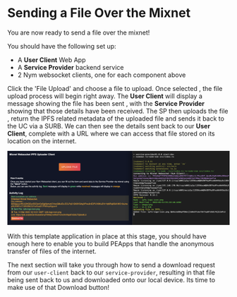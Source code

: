 # Sending a File Over the Mixnet

You are now ready to send a file over the mixnet! 

You should have the following set up:

* A __User Client__ Web App 
* A __Service Provider__ backend service 
* 2 Nym websocket clients, one for each component above

Click the 'File Upload' and choose a file to upload. Once selected , the file upload process will begin right away. The __User Client__ will display a message showing the file has been sent , with the __Service Provider__ showing that those details have been received. The SP then uploads the file , return the IPFS related metadata of the uploaded file and sends it back to the UC via a SURB. We can then see the details sent back to our __User Client__, complete with a URL where we can access that file stored on its location on the internet.

<img src="../../images/ipfs_tutorial_image_3.png"/>

With this template application in place at this stage, you should have enough here to enable you to build PEApps that handle the anonymous transfer of files of the internet. 

The next section will take you through how to send a download request from our `user-client` back to our `service-provider`, resulting in that file being sent back to us and downloaded onto our local device. Its time to make use of that Download button!

